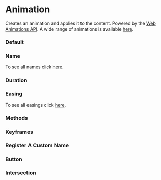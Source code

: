 # Animation

Creates an animation and applies it to the content. Powered by the [Web Animations API](https://mdn.io/web-animations-api). A wide range of animations is available [here](https://www.htmlplus.io/component/animation/names).

<Playground />

<Usage />

<Api />

<GlobalConfig />

<Examples />

### Default

<Example value="default" />

### Name

To see all names click [here](https://www.htmlplus.io/component/animation/names).
<Example value="name" />

### Duration

<Example value="duration" />

### Easing

To see all easings click [here](https://github.com/htmlplus/core/blob/main/src/components/animation/animation.constants.ts).
<Example value="easing" />

### Methods

<Example value="methods" />

### Keyframes

<Example value="keyframes" />

### Register A Custom Name

<Example value="register-a-custom-name" />

### Button

<Example value="button" />

### Intersection

<Example value="intersection" />

<Checklist 
    accessibility="N/A"
    bidirectionality="N/A"
    cssParts="N/A"
    cssVariables="N/A"
    documentation={true}
    examples={true}
    events={true}
    keyboard="N/A"
    methods={true}
    playground={false}
    properties={true}
    skeleton={false}
    slots={true}
/>

<LastModified />
